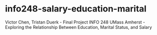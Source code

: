 # info248-salary-education-marital
Victor Chen, Tristan Duerk - Final Project INFO 248 UMass Amherst - Exploring the Relationship Between Education, Marital Status, and Salary
